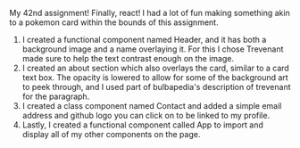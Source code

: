 My 42nd assignment! Finally, react! I had a lot of fun making something akin to a pokemon card within the bounds of this assignment.

1. I created a functional component named Header, and it has both a background image and a name overlaying it. For this I chose Trevenant made sure to help the text contrast enough on the image.  
2. I created an about section which also overlays the card, similar to a card text box. The opacity is lowered to allow for some of the background art to peek through, and I used part of bulbapedia's description of trevenant for the paragraph.  
3. I created a class component named Contact and added a simple email address and github logo you can click on to be linked to my profile.
4. Lastly, I created a functional component called App to import and display all of my other components on the page. 

